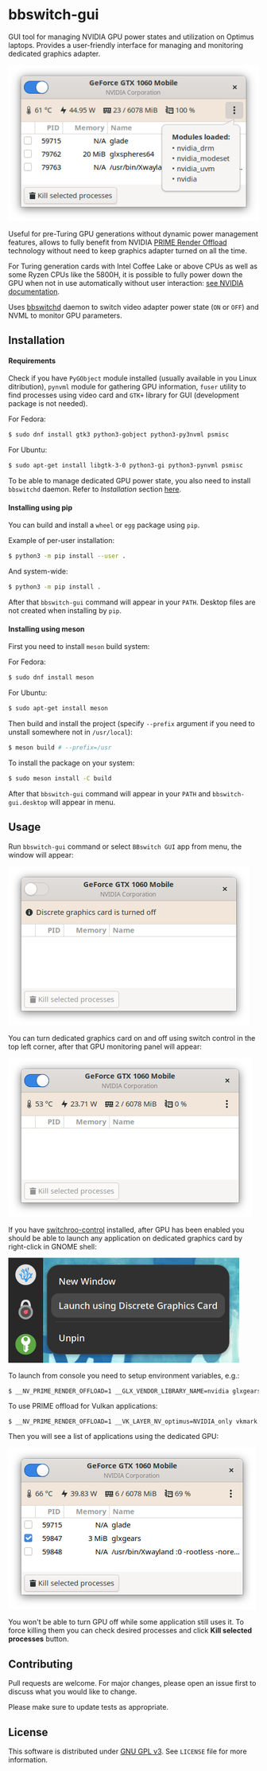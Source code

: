 # bbswitch-gui

GUI tool for managing NVIDIA GPU power states and utilization on Optimus laptops.
Provides a user-friendly interface for managing and monitoring dedicated graphics adapter.

![ Preview ](data/screenshots/preview.png)

Useful for pre-Turing GPU generations without dynamic power management features,
allows to fully benefit from NVIDIA
[PRIME Render Offload](https://download.nvidia.com/XFree86/Linux-x86_64/495.46/README/primerenderoffload.html)
technology without need to keep graphics adapter turned on all the time.

For Turing generation cards with Intel Coffee Lake or above CPUs as well as some
Ryzen CPUs like the 5800H, it is possible to fully power down the GPU when not in use
automatically without user interaction:
[see NVIDIA documentation](https://us.download.nvidia.com/XFree86/Linux-x86_64/495.46/README/dynamicpowermanagement.html).

Uses [bbswitchd](https://github.com/polter-rnd/bbswitchd) daemon
to switch video adapter power state (`ON` or `OFF`) and NVML to monitor GPU parameters.

## Installation

#### Requirements

Check if you have `PyGObject` module installed (usually available in you Linux ditribution),
`pynvml` module for gathering GPU information, `fuser` utility to find processes using video card
and `GTK+` library for GUI (development package is not needed).

For Fedora:

```bash
$ sudo dnf install gtk3 python3-gobject python3-py3nvml psmisc
```

For Ubuntu:

```bash
$ sudo apt-get install libgtk-3-0 python3-gi python3-pynvml psmisc
```

To be able to manage dedicated GPU power state, you also need to install `bbswitchd` daemon.
Refer to *Installation* section [here](https://github.com/polter-rnd/bbswitchd).

#### Installing using pip

You can build and install a `wheel` or `egg` package using `pip`.

Example of per-user installation:

```bash
$ python3 -m pip install --user .
```

And system-wide:

```bash
$ python3 -m pip install .
```

After that `bbswitch-gui` command will appear in your `PATH`.
Desktop files are not created when installing by `pip`.


#### Installing using meson

First you need to install `meson` build system:

For Fedora:

```bash
$ sudo dnf install meson
```

For Ubuntu:

```bash
$ sudo apt-get install meson
```

Then build and install the project (specify `--prefix` argument
if you need to unstall somewhere not in `/usr/local`):

```bash
$ meson build # --prefix=/usr
```

To install the package on your system:

```bash
$ sudo meson install -C build
```

After that `bbswitch-gui` command will appear in your `PATH`
and `bbswitch-gui.desktop` will appear in menu.

## Usage

Run `bbswitch-gui` command or select `BBswitch GUI` app from menu, the window will appear:

![ Main window with GPU disabled ](data/screenshots/gpu_disabled.png)

You can turn dedicated graphics card on and off using switch control in the top left corner,
after that GPU monitoring panel will appear:

![ Main window with GPU enabled ](data/screenshots/gpu_enabled.png)

If you have [switchroo-control](https://gitlab.freedesktop.org/hadess/switcheroo-control)
installed, after GPU has been enabled you should be able to launch any application
on dedicated graphics card by right-click in GNOME shell:

![ Launch using Discrete Graphics Card ](data/screenshots/launch_discrete.png)

To launch from console you need to setup environment variables, e.g.:

```bash
$ __NV_PRIME_RENDER_OFFLOAD=1 __GLX_VENDOR_LIBRARY_NAME=nvidia glxgears
```

To use PRIME offload for Vulkan applications:

```
$ __NV_PRIME_RENDER_OFFLOAD=1 __VK_LAYER_NV_optimus=NVIDIA_only vkmark
```

Then you will see a list of applications using the dedicated GPU:

![ Main window with process list ](data/screenshots/process_list.png)

You won't be able to turn GPU off while some application still uses it.
To force killing them you can check desired processes and click **Kill selected processes**
button.

## Contributing

Pull requests are welcome. For major changes, please open an issue first
to discuss what you would like to change.

Please make sure to update tests as appropriate.

## License

This software is distributed under [GNU GPL v3](https://www.gnu.org/licenses/gpl-3.0.en.html).
See `LICENSE` file for more information.